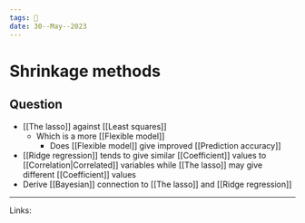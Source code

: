 ```yaml
---
tags: 🌱
date: 30--May--2023
---
```


# Shrinkage methods

## Question
- [[The lasso]] against [[Least squares]]
    - Which is a more [[Flexible model]]
        - Does [[Flexible model]] give improved [[Prediction accuracy]]
- [[Ridge regression]] tends to give similar [[Coefficient]] values to [[Correlation|Correlated]] variables while [[The lasso]] may give different [[Coefficient]] values
- Derive [[Bayesian]] connection to [[The lasso]] and [[Ridge regression]]

---
Links: 